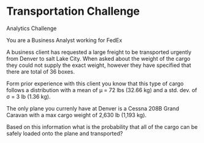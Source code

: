 # Transportation Challenge
Analytics Challenge

You are a Business Analyst working for FedEx

A business client has requested a large freight to be transported urgently from Denver to salt Lake City. When asked about the weight of the cargo they could not supply the exact weight, however they have specified that there are total of 36 boxes.

Form prior experience with this client you know that this type of cargo follows a distribution with a mean of µ = 72 lbs (32.66 kg) and a std. dev. of σ = 3 lb (1.36 kg).

The only plane you currenly have at Denver is a Cessna 208B Grand Caravan with a max cargo weight of 2,630 lb (1,193 kg).

Based on this information what is the probability that all of the cargo can be safely loaded onto the plane and transported? 

